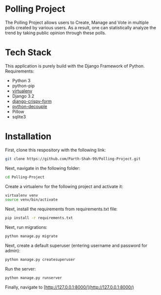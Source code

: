 # Polling Project
The Polling Project allows users to Create, Manage and Vote in multiple polls created by various users.
As a result, one can statistically analyze the trend by taking public opinion through these polls.

# Tech Stack
This application is purely build with the Django Framework of Python.
Requirements:
- Python 3
- python-pip
- [virtualenv](https://virtualenv.pypa.io/en/latest/)
- Django 3.2
- [django-crispy-form](https://django-crispy-forms.readthedocs.io/en/latest/install.html)
- [python-decouple](https://pypi.org/project/python-decouple/)
- Pillow
- sqlite3

# Installation
First, clone this respository with the following link:
```bash
git clone https://github.com/Parth-Shah-99/Polling-Project.git
```
Next, navigate in the following folder:
```bash
cd Polling-Project
```
Create a virtualenv for the following project and activate it:
```bash
virtualenv venv
source venv/bin/activate
```
Next, install the requirements from requirements.txt file:
```bash
pip install -r requirements.txt
```
Next, run migrations:
```bash
python manage.py migrate
```
Next, create a default superuser (entering username and password for admin):
```bash
python manage.py createsuperuser
```
Run the server:
```bash
python manage.py runserver
```
Finally, navigate to [http://127.0.0.1:8000/](http://127.0.0.1:8000/)
